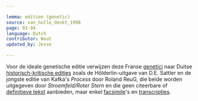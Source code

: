 ```yaml
---

lemma: edition (genetic)
source: van_hulle_denkt_1998
page: 93-94
language: Dutch
contributor: Wout
updated_by: Jesse

---
```


Voor de ideale genetische editie verwijzen deze Franse [genetici](criticGenetic.html) naar Duitse [historisch-kritische edities](editionHistoricalCritical) zoals de Hölderlin-uitgave van D.E. Sattler en de jongste editie van Kafka's _Process_ door Roland ReuG, die beide worden uitgegeven door _Stroemfeld/Roter Stern_ en die geen citeerbare of [definitieve tekst](textDefinitive.html) aanbieden, maar enkel [facsimile](facsimile.html)'s en [transcripties](transcription.html).
